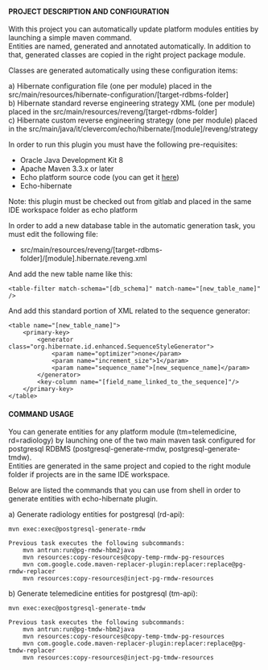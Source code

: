 #### PROJECT DESCRIPTION AND CONFIGURATION ####

With this project you can automatically update platform modules entities by launching a simple maven command.<br/>
Entities are named, generated and annotated automatically. In addition to that, generated classes are copied in the right project package module. 

Classes are generated automatically using these configuration items:<br/>

a) Hibernate configuration file (one per module) placed in the src/main/resources/hibernate-configuration/[target-rdbms-folder]<br/>
b) Hibernate standard reverse engineering strategy XML (one per module) placed in the src/main/resources/reveng/[target-rdbms-folder]<br/>
c) Hibernate custom reverse engineering strategy (one per module) placed in the src/main/java/it/clevercom/echo/hibernate/[module]/reveng/strategy<br/>

In order to run this plugin you must have the following pre-requisites:<br/>
- Oracle Java Development Kit 8<br/>
- Apache Maven 3.3.x or later<br/>
- Echo platform source code (you can get it <a href="http://dev.neclab.it:8181/a.matteo/echo">here</a>)<br/>
- Echo-hibernate 

Note: this plugin must be checked out from gitlab and placed in the same IDE workspace folder as echo platform<br/>

In order to add a new database table in the automatic generation task, you must edit the following file:<br/>
- src/main/resources/reveng/[target-rdbms-folder]/[module].hibernate.reveng.xml<br/>

And add the new table name like this:<br/>

	<table-filter match-schema="[db_schema]" match-name="[new_table_name]" />

And add this standard portion of XML related to the sequence generator:<br/>

	<table name="[new_table_name]">
		<primary-key>
			<generator class="org.hibernate.id.enhanced.SequenceStyleGenerator">
				<param name="optimizer">none</param>
            	<param name="increment_size">1</param>
            	<param name="sequence_name">[new_sequence_name]</param>
			</generator>
			<key-column name="[field_name_linked_to_the_sequence]"/>
		</primary-key>
	</table>

#### COMMAND USAGE ####

You can generate entities for any platform module (tm=telemedicine, rd=radiology) by launching one of the two main maven task configured for postgresql RDBMS (postgresql-generate-rmdw, postgresql-generate-tmdw).<br/> Entities are generated in the same project and copied to the right module folder if projects are in the same IDE workspace.<br/>

Below are listed the commands that you can use from shell in order to generate entities with echo-hibernate plugin.<br/>

a) Generate radiology entities for postgresql (rd-api):<br/>

	mvn exec:exec@postgresql-generate-rmdw

	Previous task executes the following subcommands:
		mvn antrun:run@pg-rmdw-hbm2java
		mvn resources:copy-resources@copy-temp-rmdw-pg-resources
		mvn com.google.code.maven-replacer-plugin:replacer:replace@pg-rmdw-replacer
		mvn resources:copy-resources@inject-pg-rmdw-resources
		
b) Generate telemedicine entities for postgresql (tm-api):<br/>

	mvn exec:exec@postgresql-generate-tmdw

	Previous task executes the following subcommands:
		mvn antrun:run@pg-tmdw-hbm2java
		mvn resources:copy-resources@copy-temp-tmdw-pg-resources
		mvn com.google.code.maven-replacer-plugin:replacer:replace@pg-tmdw-replacer
		mvn resources:copy-resources@inject-pg-tmdw-resources